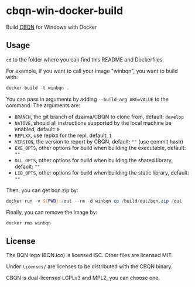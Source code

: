 # cbqn-win-docker-build
Build [CBQN](https://github.com/dzaima/CBQN) for Windows with Docker

## Usage
`cd` to the folder where you can find this README and Dockerfiles. 

For example, if you want to call your image "winbqn", you want to build with:

```powershell
docker build -t winbqn .
```
You can pass in arguments by adding `--build-arg ARG=VALUE` to the command. The arguments are:
- `BRANCH`, the git branch of dzaima/CBQN to clone from, default: `develop`
- `NATIVE`, should all instructions supported by the local machine be enabled, default: `0`
- `REPLXX`, use replxx for the repl, default: `1`
- `VERSION`, the version to report by CBQN, default: `""` (use commit hash)
- `EXE_OPTS`, other options for build when building the executable, default: `""`
- `DLL_OPTS`, other options for build when building the shared library, default: `""`
- `LIB_OPTS`, other options for build when building the static library, default: `""`

Then, you can get bqn.zip by:
```powershell
docker run -v ${PWD}:/out --rm -d winbqn cp /build/out/bqn.zip /out
```

Finally, you can remove the image by:
```powershell
docker rmi winbqn
```

## License
The BQN logo (BQN.ico) is licensed ISC. Other files are licensed MIT.  

Under `licenses/` are licenses to be distributed with the CBQN binary.

CBQN is dual-licensed LGPLv3 and MPL2, you can choose one.